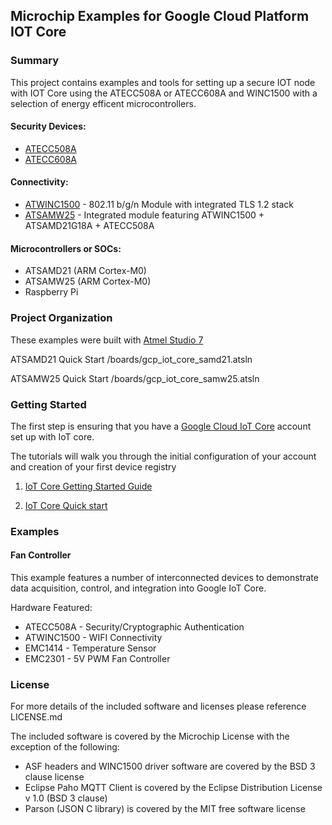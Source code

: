 ## Microchip Examples for Google Cloud Platform IOT Core 

### Summary

This project contains examples and tools for setting up a secure IOT node with IOT Core
using the ATECC508A or ATECC608A and WINC1500 with a selection of energy efficent microcontrollers.

#### Security Devices:
* [ATECC508A](http://www.microchip.com/wwwproducts/en/ATECC508A)
* [ATECC608A](http://www.microchip.com/wwwproducts/en/ATECC608A)

#### Connectivity:
* [ATWINC1500](http://www.microchip.com/wwwproducts/en/ATWINC1500) - 802.11 b/g/n Module with integrated TLS 1.2 stack
* [ATSAMW25](http://www.microchip.com/wwwproducts/en/ATSAMW25) - Integrated module featuring ATWINC1500 + ATSAMD21G18A + ATECC508A

#### Microcontrollers or SOCs:
* ATSAMD21  	(ARM Cortex-M0)
* ATSAMW25		(ARM Cortex-M0)
* Raspberry Pi

### Project Organization

These examples were built with [Atmel Studio 7](http://www.atmel.com/microsite/atmel-studio/)

ATSAMD21 Quick Start
/boards/gcp_iot_core_samd21.atsln

ATSAMW25 Quick Start
/boards/gcp_iot_core_samw25.atsln

### Getting Started

The first step is ensuring that you have a [Google Cloud IoT Core](https://console.cloud.google.com) account set up with IoT core.

The tutorials will walk you through the initial configuration of your account and creation of your first device registry

1) [IoT Core Getting Started Guide](https://cloud.google.com/iot/docs/how-tos/getting-started)

2) [IoT Core Quick start](https://cloud.google.com/iot/docs/quickstart)



### Examples

#### Fan Controller

This example features a number of interconnected devices to demonstrate data acquisition, control, and integration into Google IoT Core.

Hardware Featured:
* ATECC508A - Security/Cryptographic Authentication
* ATWINC1500 - WIFI Connectivity
* EMC1414 - Temperature Sensor
* EMC2301 - 5V PWM Fan Controller


### License

For more details of the included software and licenses please reference LICENSE.md

The included software is covered by the Microchip License with the exception
of the following:

* ASF headers and WINC1500 driver software are covered by the BSD 3 clause license
* Eclipse Paho MQTT Client is covered by the Eclipse Distribution License v 1.0 (BSD 3 clause)
* Parson (JSON C library) is covered by the MIT free software license
